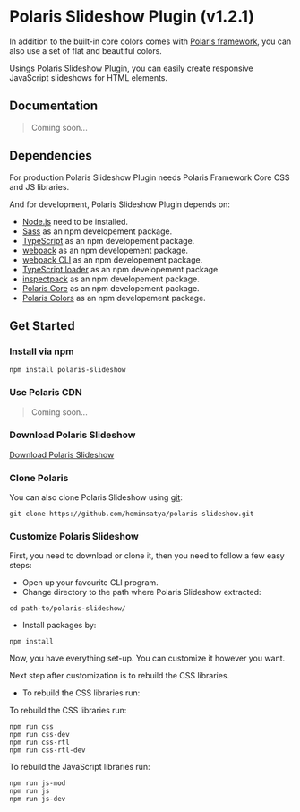 # Polaris Slideshow Plugin (v1.2.1)

In addition to the built-in core colors comes with [Polaris framework](https://github.com/heminsatya/polaris-core), you can also use a set of flat and beautiful colors.

Usings Polaris Slideshow Plugin, you can easily create responsive JavaScript slideshows for HTML elements.


## Documentation

> Coming soon...


## Dependencies

For production Polaris Slideshow Plugin needs Polaris Framework Core CSS and JS libraries.

And for development, Polaris Slideshow Plugin depends on:

* [Node.js](https://nodejs.org/en/) need to be installed.
* [Sass](https://www.npmjs.com/package/sass) as an npm developement package.
* [TypeScript](https://www.npmjs.com/package/typescript) as an npm developement package.
* [webpack](https://www.npmjs.com/package/webpack) as an npm developement package.
* [webpack CLI](https://www.npmjs.com/package/webpack-cli) as an npm developement package.
* [TypeScript loader](https://www.npmjs.com/package/ts-loader) as an npm developement package.
* [inspectpack](https://www.npmjs.com/package/inspectpack) as an npm developement package.
* [Polaris Core](https://www.npmjs.com/package/polaris-core) as an npm developement package.
* [Polaris Colors](https://github.com/heminsatya/polaris-colors) as an npm developement package.


## Get Started

### Install via npm

```
npm install polaris-slideshow
```


### Use Polaris CDN

> Coming soon...


### Download Polaris Slideshow

[Download Polaris Slideshow](https://github.com/heminsatya/polaris-slideshow/releases)


### Clone Polaris

You can also clone Polaris Slideshow using [git](https://git-scm.com/):

```
git clone https://github.com/heminsatya/polaris-slideshow.git
```


### Customize Polaris Slideshow

First, you need to download or clone it, then you need to follow a few easy steps:

* Open up your favourite CLI program.
* Change directory to the path where Polaris Slideshow extracted:
```
cd path-to/polaris-slideshow/
```
* Install packages by:
```
npm install
```
Now, you have everything set-up. You can customize it however you want.

Next step after customization is to rebuild the CSS libraries.

* To rebuild the CSS libraries run:

To rebuild the CSS libraries run:

```
npm run css
npm run css-dev
npm run css-rtl
npm run css-rtl-dev
```

To rebuild the JavaScript libraries run:

```
npm run js-mod
npm run js
npm run js-dev
```
